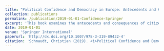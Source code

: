 ```yaml
---
title: "Political Confidence and Democracy in Europe: Antecedents and Consequences of Citizens' Confidence in Representative and Regulative Institutions and Authorities (monograph)"
collection: publications
permalink: /publication/2019-01-01-Confidence-Springer
excerpt: 'This book examines the antecedents and consequences of citizens’ confidence in different political institutions and authorities. Its main argument states that a distinction between confidence in representative and regulative institutions and authorities is of crucial importance in order to gain novel insights into the relevance of political confidence for the viability of democratic systems. Relying on individual-level data from the European Social Survey (ESS), the author provides empirical evidence that citizens from a total of twenty-one European countries make a distinction between confidence in representative institutions and authorities and confidence in regulative institutions and authorities. Furthermore, the author shows that both types of political confidence emanate from different sources and are associated with varying consequences. Overall, these findings indicate that confidence in representative and confidence in regulative institutions and authorities establish two qualitatively different types of political confidence, each with distinct implications for the functioning and well-being of modern democracies.'
date: 2019-01-01
venue: 'Springer International'
paperurl: 'http://dx.doi.org/10.1007/978-3-319-89432-4'
citation: 'Schnaudt, Christian (2019). <i>Political Confidence and Democracy in Europe: Antecedents and Consequences of Citizens' Confidence in Representative and Regulative Institutions and Authorities</i> Cham: Springer International.'
---
```

